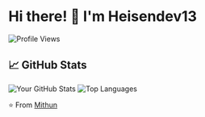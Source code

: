 # Hi there! 👋 I'm Heisendev13

![Profile Views](https://komarev.com/ghpvc/?username=heisendev13&color=blueviolet)

## 📈 GitHub Stats

![Your GitHub Stats](https://github-readme-stats.vercel.app/api?username=heisendev13&show_icons=true&theme=radical) ![Top Languages](https://github-readme-stats.vercel.app/api/top-langs/?username=heisendev13&layout=compact&theme=radical)

⭐️ From [Mithun](https://github.com/heisendev13)
